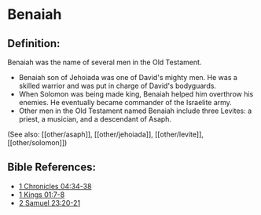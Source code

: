 # Benaiah #

## Definition: ##

Benaiah was the name of several men in the Old Testament.

* Benaiah son of Jehoiada was one of David's mighty men. He was a skilled warrior and was put in charge of David's bodyguards.
* When Solomon was being made king, Benaiah helped him overthrow his enemies. He eventually became commander of the Israelite army.
* Other men in the Old Testament named Benaiah include three Levites: a priest, a musician, and a descendant of Asaph.

(See also: [[other/asaph]], [[other/jehoiada]], [[other/levite]], [[other/solomon]])

## Bible References: ##

* [1 Chronicles 04:34-38](en/tn/1ch/help/04/34)
* [1 Kings 01:7-8](en/tn/1ki/help/01/07)
* [2 Samuel 23:20-21](en/tn/2sa/help/23/20)